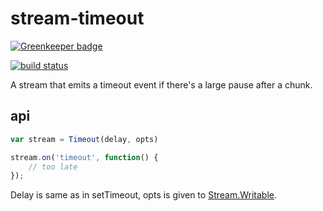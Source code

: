 # stream-timeout

[![Greenkeeper badge](https://badges.greenkeeper.io/tmcw/stream-timeout.svg)](https://greenkeeper.io/)

[![build status](https://secure.travis-ci.org/tmcw/stream-timeout.png)](http://travis-ci.org/tmcw/stream-timeout)

A stream that emits a timeout event if there's a large pause
after a chunk.

## api

```js
var stream = Timeout(delay, opts)

stream.on('timeout', function() {
    // too late
});
```

Delay is same as in setTimeout, opts is given to [Stream.Writable](http://nodejs.org/api/stream.html#stream_class_stream_writable).
